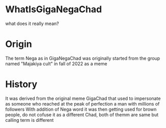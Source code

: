 # WhatIsGigaNegaChad
what does it really mean?

# Origin
The term Nega as in GigaNegaChad was originally started from the group named "Majakiya cult" in fall of 2022 as a meme

# History
It was derived from the original meme GigaChad that used to impersonate as someone who reached at the peak of perfection
a man with millions of followers
With addition of Nega word it was then getting used for brown people, do not cofuse it as a different Chad, both of themm are same but calling term is different
